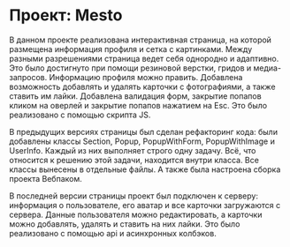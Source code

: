 # Проект: Mesto

В данном проекте реализована интерактивная страница, на которой размещена информация профиля и сетка с картинками. Между разными разрешениями страница ведет себя однородно и адаптивно. Это было достигнуто при помощи резиновой верстки, гридов и медиа-запросов. Информацию профиля можно править. Добавлена возможность добавлять и удалять карточки с фотографиями, а также ставить им лайки. Добавлена валидация форм, закрытие попапов кликом на оверлей и закрытие попапов нажатием на Esc. Это было реализовано с помощью скрипта JS.

В предыдущих версиях страницы был сделан рефакторинг кода: были добавлены классы Section, Popup, PopupWithForm, PopupWithImage и UserInfo. Каждый из них выполняет строго одну задачу. Всё, что относится к решению этой задачи, находится внутри класса. Все классы вынесены в отдельные файлы. А также была настроена сборка проекта Вебпаком.

В последней версии страницы проект был подключен к серверу: информация о пользователе, его аватар и все карточки загружаются с сервера. Данные пользователя можно редактировать, а карточки можно добавлять, удалять и ставить на них лайки. Это было реализовано с помощью api и асинхронных колбэков.
